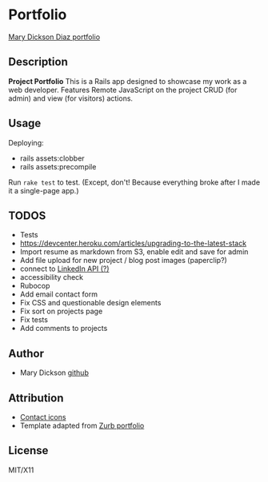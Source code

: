 # Portfolio

[Mary Dickson Diaz portfolio](http://www.marydickson.info)

## Description

**Project Portfolio** This is a Rails app designed to showcase my work as a web developer. Features Remote JavaScript on the project CRUD (for admin) and view (for visitors) actions.

## Usage

Deploying:

- rails assets:clobber
- rails assets:precompile

Run `rake test` to test. (Except, don't! Because everything broke after I made it a single-page app.)

## TODOS

- Tests
- https://devcenter.heroku.com/articles/upgrading-to-the-latest-stack
- Import resume as markdown from S3, enable edit and save for admin
- Add file upload for new project / blog post images (paperclip?)
- connect to [LinkedIn API (?)](https://www.linkedin.com/developers/)
- accessibility check
- Rubocop
- Add email contact form
- Fix CSS and questionable design elements
- Fix sort on projects page
- Fix tests
- Add comments to projects

## Author

- Mary Dickson [github](https://github.com/marythought)

## Attribution

- [Contact icons](http://blog.spoongraphics.co.uk/freebies/free-hand-drawn-doodle-icon-set-for-bloggers)
- Template adapted from [Zurb portfolio](http://foundation.zurb.com/templates/portfolio.html)

## License

MIT/X11
